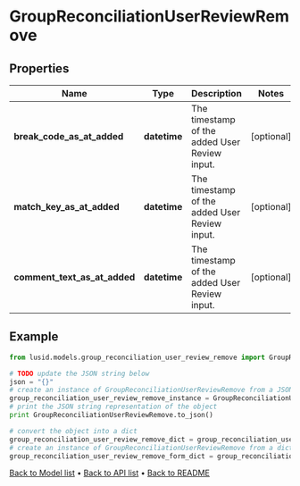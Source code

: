 # GroupReconciliationUserReviewRemove


## Properties
Name | Type | Description | Notes
------------ | ------------- | ------------- | -------------
**break_code_as_at_added** | **datetime** | The timestamp of the added User Review input. | [optional] 
**match_key_as_at_added** | **datetime** | The timestamp of the added User Review input. | [optional] 
**comment_text_as_at_added** | **datetime** | The timestamp of the added User Review input. | [optional] 

## Example

```python
from lusid.models.group_reconciliation_user_review_remove import GroupReconciliationUserReviewRemove

# TODO update the JSON string below
json = "{}"
# create an instance of GroupReconciliationUserReviewRemove from a JSON string
group_reconciliation_user_review_remove_instance = GroupReconciliationUserReviewRemove.from_json(json)
# print the JSON string representation of the object
print GroupReconciliationUserReviewRemove.to_json()

# convert the object into a dict
group_reconciliation_user_review_remove_dict = group_reconciliation_user_review_remove_instance.to_dict()
# create an instance of GroupReconciliationUserReviewRemove from a dict
group_reconciliation_user_review_remove_form_dict = group_reconciliation_user_review_remove.from_dict(group_reconciliation_user_review_remove_dict)
```
[Back to Model list](../README.md#documentation-for-models) &#8226; [Back to API list](../README.md#documentation-for-api-endpoints) &#8226; [Back to README](../README.md)


